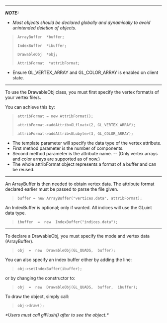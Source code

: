 
---
***NOTE:***
- *Most objects should be declared globally and dynamically to avoid unintended deletion of objects.*

>`ArrayBuffer  *buffer;`
>
>`IndexBuffer  *ibuffer;`
>
>`DrawableObj  *obj;`
>
>`AttribFormat  *attribFormat;`

- Ensure GL_VERTEX_ARRAY and GL_COLOR_ARRAY is enabled on client state.

---  

To use the DrawableObj class, you must first specify the vertex format/s of your vertex file/s.

You can achieve this by:

>`attribFormat = new AttribFormat();`
>
>`attribFormat->addAttrib<GLfloat>(2, GL_VERTEX_ARRAY);`
>
>`attribFormat->addAttrib<GLubyte>(3, GL_COLOR_ARRAY);`

- The template parameter will specify the data type of the vertex attribute.
- First method parameter is the number of components.
- Second method parameter is the attribute name.
-- (Only vertex arrays and color arrays are supported as of now.)
- The whole attribFormat object represents a format of a buffer and can be reused.

---
An ArrayBuffer is then needed to obtain vertex data. The attribute format declared earlier must be passed to parse the file given.

>`buffer = new ArrayBuffer("vertices.data", attribFormat);`

An IndexBuffer is optional; only if wanted. All indices will use the GLuint data type.

>`ibuffer  =  new  IndexBuffer("indices.data");`

---
To declare a DrawableObj, you must specify the mode and vertex data (ArrayBuffer).

>`obj  =  new  DrawableObj(GL_QUADS,  buffer);`

You can also specify an index buffer either by adding the line:

>`obj->setIndexBuffer(ibuffer);`

or by changing the constructor to:

>`obj  =  new  DrawableObj(GL_QUADS,  buffer,  ibuffer);`

To draw the object, simply call:

>`obj->draw();`

*\*Users must call glFlush() after to see the object.\**